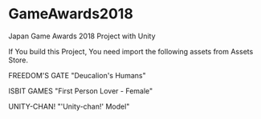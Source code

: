 # GameAwards2018
Japan Game Awards 2018 Project with Unity

If You build this Project, You need import the following assets from Assets Store.


FREEDOM'S GATE  "Deucalion's Humans"

ISBIT GAMES     "First Person Lover - Female"

UNITY-CHAN!     "'Unity-chan!' Model"
